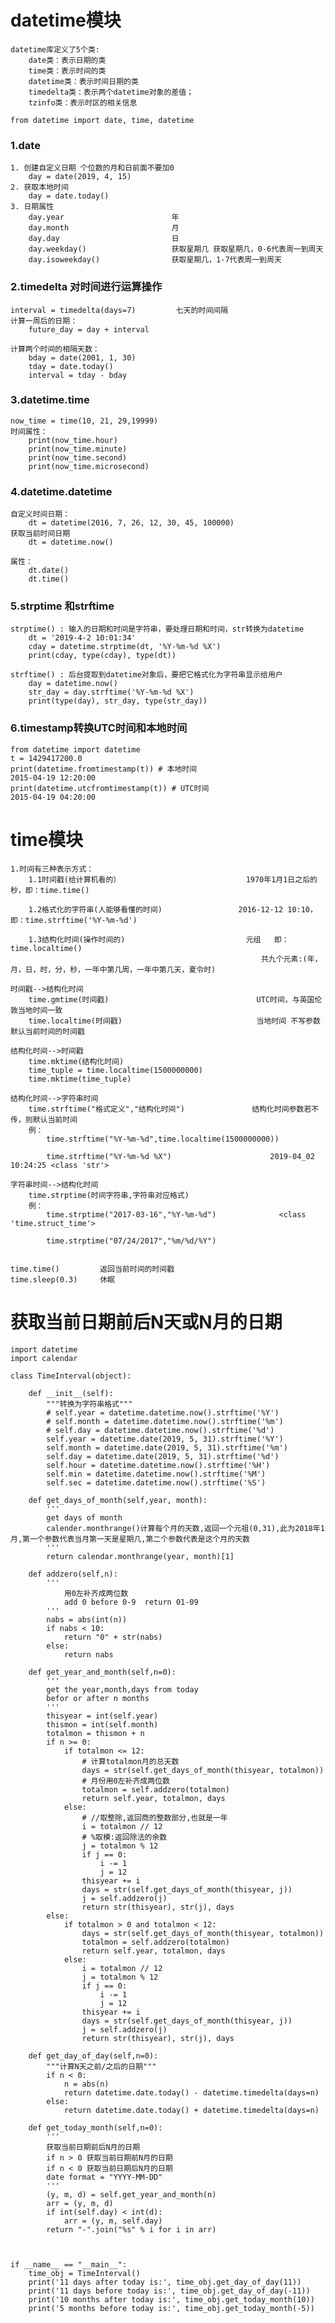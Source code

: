 # datetime模块
    datetime库定义了5个类:
        date类：表示日期的类
        time类：表示时间的类
        datetime类：表示时间日期的类
        timedelta类：表示两个datetime对象的差值；
        tzinfo类：表示时区的相关信息

    from datetime import date, time, datetime

### 1.date
    1. 创建自定义日期 个位数的月和日前面不要加0
        day = date(2019, 4, 15)
    2. 获取本地时间
        day = date.today()
    3. 日期属性
        day.year                        年
        day.month                       月
        day.day                         日
        day.weekday()                   获取星期几 获取星期几，0-6代表周一到周天
        day.isoweekday()                获取星期几，1-7代表周一到周天

### 2.timedelta 对时间进行运算操作
    interval = timedelta(days=7)         七天的时间间隔
    计算一周后的日期：
        future_day = day + interval

    计算两个时间的相隔天数：
        bday = date(2001, 1, 30)
        tday = date.today()
        interval = tday - bday

### 3.datetime.time
    now_time = time(10, 21, 29,19999)
    时间属性：
        print(now_time.hour)
        print(now_time.minute)
        print(now_time.second)
        print(now_time.microsecond)

### 4.datetime.datetime
    自定义时间日期：
        dt = datetime(2016, 7, 26, 12, 30, 45, 100000)
    获取当前时间日期
        dt = datetime.now()

    属性：
        dt.date()
        dt.time()

### 5.strptime 和strftime
    strptime() : 输入的日期和时间是字符串，要处理日期和时间，str转换为datetime
        dt = '2019-4-2 10:01:34'
        cday = datetime.strptime(dt, '%Y-%m-%d %X')
        print(cday, type(cday), type(dt))

    strftime() : 后台提取到datetime对象后，要把它格式化为字符串显示给用户
        day = datetime.now()
        str_day = day.strftime('%Y-%m-%d %X')
        print(type(day), str_day, type(str_day))

### 6.timestamp转换UTC时间和本地时间
    from datetime import datetime
    t = 1429417200.0
    print(datetime.fromtimestamp(t)) # 本地时间
    2015-04-19 12:20:00
    print(datetime.utcfromtimestamp(t)) # UTC时间
    2015-04-19 04:20:00


# time模块

    1.时间有三种表示方式：
        1.1时间戳(给计算机看的）                            1970年1月1日之后的秒，即：time.time()

        1.2格式化的字符串(人能够看懂的时间)                 2016-12-12 10:10，  即：time.strftime('%Y-%m-%d')

        1.3结构化时间(操作时间的)                           元组   即：time.localtime()
                                                            共九个元素:(年，月，日，时，分，秒，一年中第几周，一年中第几天，夏令时)

    时间戳-->结构化时间
        time.gmtime(时间戳)                                 UTC时间，与英国伦敦当地时间一致
        time.localtime(时间戳)                              当地时间 不写参数默认当前时间的时间戳

    结构化时间-->时间戳　
        time.mktime(结构化时间)
        time_tuple = time.localtime(1500000000)
        time.mktime(time_tuple)

    结构化时间-->字符串时间
        time.strftime("格式定义","结构化时间")               结构化时间参数若不传，则默认当前时间
        例：
            time.strftime("%Y-%m-%d",time.localtime(1500000000))

            time.strftime("%Y-%m-%d %X")                      2019-04_02 10:24:25 <class 'str'>

    字符串时间-->结构化时间
        time.strptime(时间字符串,字符串对应格式)
        例：
            time.strptime("2017-03-16","%Y-%m-%d")              <class 'time.struct_time'>

            time.strptime("07/24/2017","%m/%d/%Y")


    time.time()         返回当前时间的时间戳
    time.sleep(0.3)     休眠


# 获取当前日期前后N天或N月的日期

    import datetime
    import calendar
    
    class TimeInterval(object):
        
        def __init__(self):
            """转换为字符串格式"""
            # self.year = datetime.datetime.now().strftime('%Y')
            # self.month = datetime.datetime.now().strftime('%m')
            # self.day = datetime.datetime.now().strftime('%d')
            self.year = datetime.date(2019, 5, 31).strftime('%Y')
            self.month = datetime.date(2019, 5, 31).strftime('%m')
            self.day = datetime.date(2019, 5, 31).strftime('%d')
            self.hour = datetime.datetime.now().strftime('%H')
            self.min = datetime.datetime.now().strftime('%M')
            self.sec = datetime.datetime.now().strftime('%S')
    
        def get_days_of_month(self,year, month):
            '''
            get days of month
            calender.monthrange()计算每个月的天数,返回一个元祖(0,31),此为2018年1月,第一个参数代表当月第一天是星期几,第二个参数代表是这个月的天数
            '''
            return calendar.monthrange(year, month)[1]
    
        def addzero(self,n):
            '''
                用0左补齐成两位数
                add 0 before 0-9  return 01-09
            '''
            nabs = abs(int(n))
            if nabs < 10:
                return "0" + str(nabs)
            else:
                return nabs
    
        def get_year_and_month(self,n=0):
            '''
            get the year,month,days from today
            befor or after n months
            '''
            thisyear = int(self.year)
            thismon = int(self.month)
            totalmon = thismon + n
            if n >= 0:
                if totalmon <= 12:
                    # 计算totalmon月的总天数
                    days = str(self.get_days_of_month(thisyear, totalmon))
                    # 月份用0左补齐成两位数
                    totalmon = self.addzero(totalmon)
                    return self.year, totalmon, days
                else:
                    # //取整除,返回商的整数部分,也就是一年
                    i = totalmon // 12
                    # %取模:返回除法的余数
                    j = totalmon % 12
                    if j == 0:
                        i -= 1
                        j = 12
                    thisyear += i
                    days = str(self.get_days_of_month(thisyear, j))
                    j = self.addzero(j)
                    return str(thisyear), str(j), days
            else:
                if totalmon > 0 and totalmon < 12:
                    days = str(self.get_days_of_month(thisyear, totalmon))
                    totalmon = self.addzero(totalmon)
                    return self.year, totalmon, days
                else:
                    i = totalmon // 12
                    j = totalmon % 12
                    if j == 0:
                        i -= 1
                        j = 12
                    thisyear += i
                    days = str(self.get_days_of_month(thisyear, j))
                    j = self.addzero(j)
                    return str(thisyear), str(j), days
    
        def get_day_of_day(self,n=0):
            """计算N天之前/之后的日期"""
            if n < 0:
                n = abs(n)
                return datetime.date.today() - datetime.timedelta(days=n)
            else:
                return datetime.date.today() + datetime.timedelta(days=n)
    
        def get_today_month(self,n=0):
            '''
            获取当前日期前后N月的日期
            if n > 0 获取当前日期前N月的日期
            if n < 0 获取当前日期后N月的日期
            date format = "YYYY-MM-DD"
            '''
            (y, m, d) = self.get_year_and_month(n)
            arr = (y, m, d)
            if int(self.day) < int(d):
                arr = (y, m, self.day)
            return "-".join("%s" % i for i in arr)
    
    
    
    if __name__ == "__main__":
        time_obj = TimeInterval()
        print('11 days after today is:', time_obj.get_day_of_day(11))
        print('11 days before today is:', time_obj.get_day_of_day(-11))
        print('10 months after today is:', time_obj.get_today_month(10))
        print('5 months before today is:', time_obj.get_today_month(-5))

